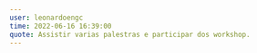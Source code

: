 ```yaml
---
user: leonardoengc
time: 2022-06-16 16:39:00
quote: Assistir varias palestras e participar dos workshop.
---
```

